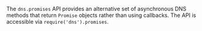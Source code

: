 
The `dns.promises` API provides an alternative set of asynchronous DNS methods
that return `Promise` objects rather than using callbacks. The API is accessible
via `require('dns').promises`.

